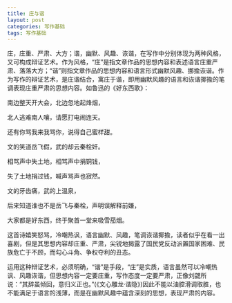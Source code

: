 ```yaml
---
title: 庄与谐
layout: post
categories: 写作基础
tags: 写作基础
---
```


庄，庄重、严肃、大方；谐，幽默、风趣、诙谐，在写作中分别体现为两种风格，又可构成辩证艺术。作为风格，“庄”是指文章作品的思想内容和表述语言庄重严肃、落落大方；“谐”则指文章作品的思想内容和语言形式幽默风趣、挪揄诙谐。作为写作的辩证艺术，是庄谐结合，寓庄于谐，即用幽默风趣的语言和诙谐揶揄的笔调表现庄重严肃的思想内容。如鲁迅的《好东西歌》：

南边整天开大会，北边忽地起烽烟，

北人逃难南人嚷，请愿打电闹连天。

还有你骂我来我骂你，说得自己蜜样甜。

文的笑道岳飞假，武的却云秦桧奸。

相骂声中失土地，相骂声中捐铜钱，

失了土地捐过钱，喊声骂声也寂然。

文的牙齿痛，武的上温泉，

后来知道谁也不是岳飞与秦桧，声明误解释前嫌，

大家都是好东西，终于聚首一堂来吸雪茄烟。

这首诗嬉笑怒骂，冷嘲热讽，语言幽默、风趣，笔调诙谐揶揄，读者似乎在看一出喜剧，但是其思想内容却庄重、严肃，尖锐地揭露了国民党反动派置国家困难、民族危亡于不顾，而勾心斗角、争权夺利的丑态。

运用这种辩证艺术，必须明确，“谐”是手段，“庄”是实质，语言虽然可以冷嘲热讽、风趣诙谐，但思想内容一定要庄重，写作态度一定要严肃，正像刘勰所说：“其辞虽倾回，意归义正也。”(《文心雕龙·谐隐》)因此不能以油腔滑调取胜，也不能满足于语言的浅薄，而是在幽默风趣中蕴含深刻的思想，表现严肃的内容。 